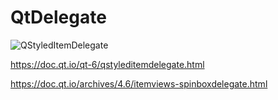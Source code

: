 # QtDelegate

![QStyledItemDelegate](https://github.com/nkuthalomakonco/QtDelegate/assets/118244106/dad685e2-4cd4-409c-99b9-c6008029d791)

https://doc.qt.io/qt-6/qstyleditemdelegate.html

https://doc.qt.io/archives/4.6/itemviews-spinboxdelegate.html
